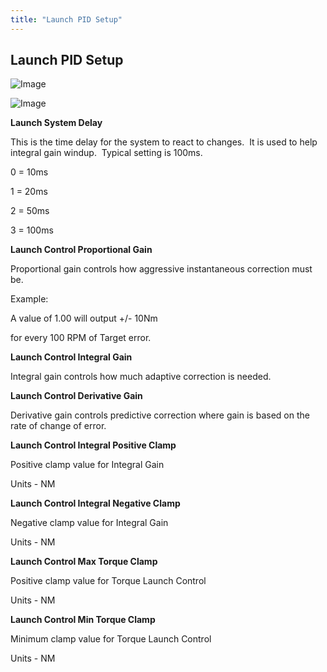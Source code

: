 ```yaml
---
title: "Launch PID Setup"
---
```


## Launch PID Setup


![Image](</lib/Launch 21.jpg>)


![Image](</lib/Launch 22.jpg>)


**Launch System Delay**

This is the time delay for the system to react to changes.&nbsp; It is used to help integral gain windup.&nbsp; Typical setting is 100ms.&nbsp; &nbsp;

&#48; = 10ms

&#49; = 20ms

&#50; = 50ms

&#51; = 100ms


**Launch Control Proportional Gain**

Proportional gain controls how aggressive instantaneous correction must be.&nbsp;

Example:

A value of 1.00 will output +/- 10Nm

for every 100 RPM of Target error.


**Launch Control Integral Gain**

Integral gain controls how much adaptive correction is needed.


**Launch Control Derivative Gain**

Derivative gain controls predictive correction where gain is based on the rate of change of error. &nbsp;


**Launch Control Integral Positive Clamp**

Positive clamp value for Integral Gain&nbsp;

Units - NM


**Launch Control Integral Negative Clamp**

Negative clamp value for Integral Gain&nbsp;

Units - NM


**Launch Control Max Torque Clamp**

Positive clamp value for Torque Launch Control&nbsp;

Units - NM


**Launch Control Min Torque Clamp**

Minimum clamp value for Torque Launch Control&nbsp;

Units - NM

